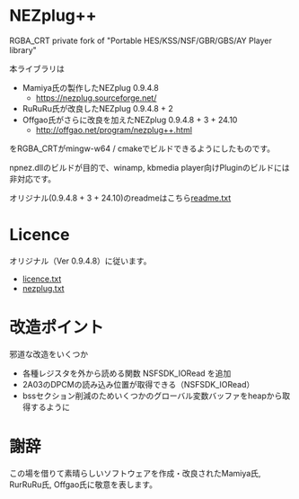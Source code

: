 # NEZplug++
RGBA_CRT private fork of "Portable HES/KSS/NSF/GBR/GBS/AY Player library"

本ライブラリは
- Mamiya氏の製作したNEZplug 0.9.4.8
	- https://nezplug.sourceforge.net/
- RuRuRu氏が改良したNEZplug 0.9.4.8 + 2
- Offgao氏がさらに改良を加えたNEZplug 0.9.4.8 + 3 + 24.10
	- http://offgao.net/program/nezplug++.html

をRGBA_CRTがmingw-w64 / cmakeでビルドできるようにしたものです。

npnez.dllのビルドが目的で、winamp, kbmedia player向けPluginのビルドには非対応です。

オリジナル(0.9.4.8 + 3 + 24.10)のreadmeはこちら[readme.txt](doc/0.9.4.8+3+24.10/readme.txt)

# Licence
オリジナル（Ver 0.9.4.8）に従います。
- [licence.txt](src/license.txt)
- [nezplug.txt](doc/0.9.4.8/nezplug.txt)

# 改造ポイント
邪道な改造をいくつか
- 各種レジスタを外から読める関数 NSFSDK_IORead を追加
- 2A03のDPCMの読み込み位置が取得できる（NSFSDK_IORead）
- bssセクション削減のためいくつかのグローバル変数バッファをheapから取得するように

# 謝辞
この場を借りて素晴らしいソフトウェアを作成・改良されたMamiya氏, RurRuRu氏, Offgao氏に敬意を表します。